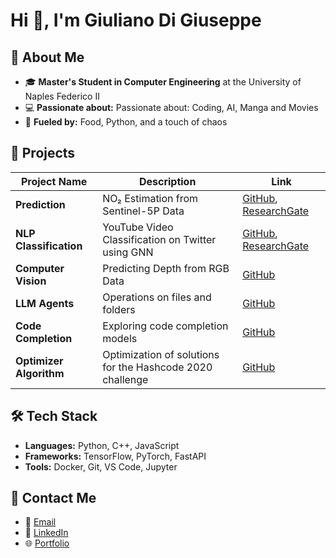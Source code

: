 # Hi 👋, I'm Giuliano Di Giuseppe

## 🕺 About Me

- 🎓 **Master's Student in Computer Engineering** at the University of Naples Federico II
- 💻 **Passionate about:**  Passionate about: Coding, AI, Manga and Movies
- 🍕 **Fueled by:** Food, Python, and a touch of chaos

## 🚀 Projects

| Project Name       | Description                                           | Link                                                              |
|--------------------|-------------------------------------------------------|-------------------------------------------------------------------|
| **Prediction**      | NO₂ Estimation from Sentinel-5P Data                   | [GitHub](https://github.com/giu-guarino/S5P_NO2_Net), [ResearchGate](https://www.researchgate.net/publication/383796646_CNN-Based_NO_2_Estimation_from_Sentinel-5P_Data_A_Proof-of-Concept) |
| **NLP Classification** | YouTube Video Classification on Twitter using GNN    | [GitHub](https://github.com/GiulianoDiGiuseppe/Youtube-Video-Classification-on-Twitter-and-Homeworks), [ResearchGate](https://www.researchgate.net/publication/377614172_Graph-Based_Approach_for_European_Law_Classification) |
| **Computer Vision** | Predicting Depth from RGB Data                        | [GitHub](https://github.com/GiulianoDiGiuseppe/Diode)             |
| **LLM Agents**      | Operations on files and folders                       | [GitHub](https://github.com/your-repo/LLM-Agents)                |
| **Code Completion** | Exploring code completion models                      | [GitHub](https://github.com/GiulianoDiGiuseppe/AI-Code-Completion) |
| **Optimizer Algorithm** | Optimization of solutions for the Hashcode 2020 challenge	 | [GitHub](https://github.com/GiulianoDiGiuseppe/HASHCODE-2020-Qualification-Round) |

## 🛠️ Tech Stack

- **Languages:** Python, C++, JavaScript
- **Frameworks:** TensorFlow, PyTorch, FastAPI
- **Tools:** Docker, Git, VS Code, Jupyter

## 🤝 Contact Me

- 📧 [Email](mailto:digigiu00@gmail.com)
- 💼 [LinkedIn](https://www.linkedin.com/in/giuliano-di-giuseppe/)
- 🌐 [Portfolio](https://nextjs-notion-starter-kit-git-main-giulianodigiuseppes-projects.vercel.app/)
